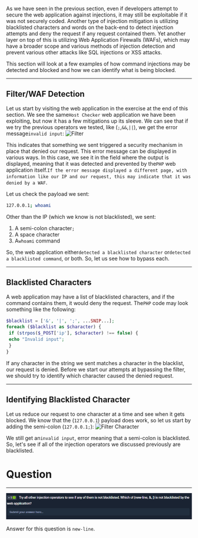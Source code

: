 ﻿As we have seen in the previous section, even if developers attempt to secure the web application against injections, it may still be exploitable if it was not securely coded. Another type of injection mitigation is utilizing blacklisted characters and words on the back-end to detect injection attempts and deny the request if any request contained them. Yet another layer on top of this is utilizing Web Application Firewalls (WAFs), which may have a broader scope and various methods of injection detection and prevent various other attacks like SQL injections or XSS attacks.

This section will look at a few examples of how command injections may be detected and blocked and how we can identify what is being blocked.

---

## Filter/WAF Detection

Let us start by visiting the web application in the exercise at the end of this section. We see the same`Host Checker` web application we have been exploiting, but now it has a few mitigations up its sleeve. We can see that if we try the previous operators we tested, like (`;`,`&&`,`||`), we get the error message`invalid input`: ![Filter](https://academy.hackthebox.com/storage/modules/109/cmdinj_filters_1.jpg)

This indicates that something we sent triggered a security mechanism in place that denied our request. This error message can be displayed in various ways. In this case, we see it in the field where the output is displayed, meaning that it was detected and prevented by the`PHP` web application itself.`If the error message displayed a different page, with information like our IP and our request, this may indicate that it was denied by a WAF`.

Let us check the payload we sent:

```bash
127.0.0.1; whoami
```

Other than the IP (which we know is not blacklisted), we sent:

1. A semi-colon character`;`
2. A space character
3. A`whoami` command

So, the web application either`detected a blacklisted character` or`detected a blacklisted command`, or both. So, let us see how to bypass each.

---

## Blacklisted Characters

A web application may have a list of blacklisted characters, and if the command contains them, it would deny the request. The`PHP` code may look something like the following:

```php
$blacklist = ['&', '|', ';', ...SNIP...];
foreach ($blacklist as $character) {
 if (strpos($_POST['ip'], $character) !== false) {
 echo "Invalid input";
 }
}
```

If any character in the string we sent matches a character in the blacklist, our request is denied. Before we start our attempts at bypassing the filter, we should try to identify which character caused the denied request.

---

## Identifying Blacklisted Character

Let us reduce our request to one character at a time and see when it gets blocked. We know that the (`127.0.0.1`) payload does work, so let us start by adding the semi-colon (`127.0.0.1;`): ![Filter Character](https://academy.hackthebox.com/storage/modules/109/cmdinj_filters_2.jpg)

We still get an`invalid input`, error meaning that a semi-colon is blacklisted. So, let's see if all of the injection operators we discussed previously are blacklisted.

# Question
----

![Pasted image 20250205140047.png](../../../../IMAGES/Pasted%20image%2020250205140047.png)

Answer for this question is `new-line`.
